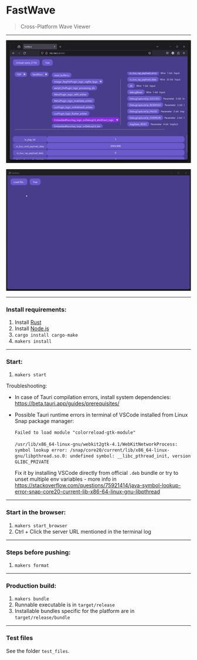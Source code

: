 # FastWave
> Cross-Platform Wave Viewer 

---

<p align="center">
  <img width="800" src="docs/screenshot_firefox.png" alt="fastwave_screenshot_firefox" />
</p>

<p align="center">
  <img width="800" src="docs/video_desktop.gif" alt="fastwave_video_desktop" />
</p>

---

### Install requirements:

1. Install [Rust](https://www.rust-lang.org/tools/install)
2. Install [Node.js](https://nodejs.org/)
3. `cargo install cargo-make`
4. `makers install`

___

### Start:

1. `makers start`

Troubleshooting:
- In case of Tauri compilation errors, install system dependencies: https://beta.tauri.app/guides/prerequisites/

- Possible Tauri runtime errors in terminal of VSCode installed from Linux Snap package manager:
    ```
    Failed to load module "colorreload-gtk-module"

    /usr/lib/x86_64-linux-gnu/webkit2gtk-4.1/WebKitNetworkProcess: symbol lookup error: /snap/core20/current/lib/x86_64-linux-gnu/libpthread.so.0: undefined symbol: __libc_pthread_init, version GLIBC_PRIVATE
    ```
    Fix it by installing VSCode directly from official `.deb` bundle or try to unset multiple env variables - more info in https://stackoverflow.com/questions/75921414/java-symbol-lookup-error-snap-core20-current-lib-x86-64-linux-gnu-libpthread

---

### Start in the browser:

1. `makers start_browser`
2. Ctrl + Click the server URL mentioned in the terminal log 

---

### Steps before pushing:

1. `makers format`

---

### Production build:

1. `makers bundle`
2. Runnable executable is in `target/release`
3. Installable bundles specific for the platform are in `target/release/bundle`

---

### Test files

See the folder `test_files`.
